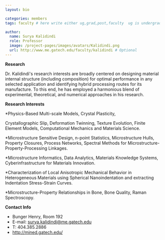 ```yaml
---
layout: bio

categories: members
tags: faculty # here write either ug,grad,post,faculty  ug is undergraduate, grad self explanatory, post is for post docs and visiting professors

author:
  name: Surya Kalidindi
  role: Professor 
  image: /project-pages/images/avatars/Kalidindi.png
  url: http://www.me.gatech.edu/faculty/kalidindi # Optional
---
```


**Research**

Dr. Kalidindi's research interests are broadly centered on designing material internal structure (including composition) for optimal performance in any selected application and identifying hybrid processing routes for its manufacture. To this end, he has employed a harmonious blend of experimental, theoretical, and numerical approaches in his research.

**Research Interests**

*Physics-Based Multi-scale Models, Crystal Plasticity, 

Crystallographic Slip, Deformation Twinning, Texture Evolution, Finite Element Models, Computational Mechanics and Materials Science.

*Microstructure Sensitive Design, n-point Statistics, Microstructure Hulls, Property Closures, Process Networks, Spectral Methods for Microstructure-Property-Processing Linkages.

*Microstructure Informatics, Data Analytics, Materials Knowledge Systems, Cyberinfrastructure for Materials Innovation.

*Characterization of Local Anisotropic Mechanical Behavior in Heterogeneous Materials using Spherical Nanoindentation and extracting Indentation Stress-Strain Curves.

*Microstructure-Property Relationships in Bone, Bone Quality, Raman Spectroscopy.

**Contact Info**

* Bunger Henry, Room 192
* E-mail: surya.kalidindi@me.gatech.edu
* T: 404.385.2886
* http://mined.gatech.edu/
